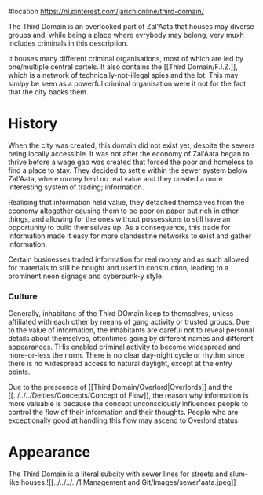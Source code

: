 #location 
https://nl.pinterest.com/jarichionline/third-domain/

The Third Domain is an overlooked part of Zal'Aata that houses may diverse groups and, while being a place where evrybody may belong, very muxh includes criminals in this description.

It houses many different criminal organisations, most of which are led by one/multiple central cartels. It also contains the [[Third Domain/F.I.Z.]], which is a network of technically-not-illegal spies and the lot. This may simlpy be seen as a powerful criminal organisation were it not for the fact that the city backs them.
# History
When the city was created, this domain did not exist yet, despite the sewers being locally accessible. It was not after the economy of Zal'Aata began to thrive before a wage gap was created that forced the poor and homeless to find a place to stay. They decided to settle within the sewer system below Zal'Aata, where money held no real value and they created a more interesting system of trading; information.

Realising that information held value, they detached themselves from the economy altogether causing them to be poor on paper but rich in other things, and allowing for the ones without possessions to still have an opportunity to build themselves up. As a consequence, this trade for information made it easy for more clandestine networks to exist and gather information.

Certain businesses traded information for real money and as such allowed for materials to still be bought and used in construction, leading to a prominent neon signage and cyberpunk-y style.

### Culture
Generally, inhabitans of the Third DOmain keep to themselves, unless affiliated with each other by means of gang activity or trusted groups. Due to the value of information, the inhabitants are careful not to reveal personal details about themselves, oftentimes going by different names and different appearances. THis enabled criminal activity to become widespread and more-or-less the norm.
There is no clear day-night cycle or rhythm since there is no widespread access to natural daylight, except at the entry points. 

Due to the prescence of [[Third Domain/Overlord|Overlords]] and the [[../../../Deities/Concepts/Concept of Flow]], the reason why information is more valuable is because the concept unconsciously influences people to control the flow of their information and their thoughts. People who are exceptionally good at handling this flow may ascend to Overlord status
# Appearance
The Third Domain is a literal subcity with sewer lines for streets and slum-like houses.![[../../../../1 Management and Git/Images/sewer'aata.jpeg]]

